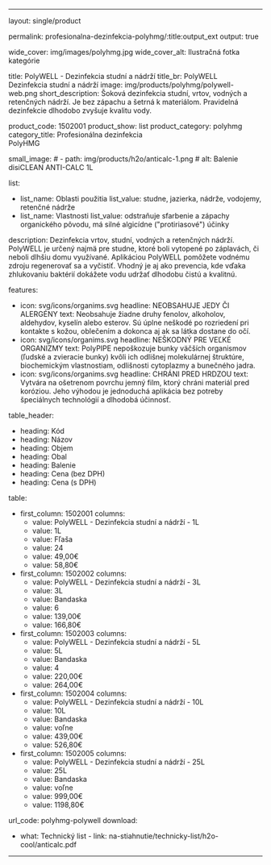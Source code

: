 --- 

layout: single/product

permalink: profesionalna-dezinfekcia-polyhmg/:title:output_ext
output: true

wide_cover: img/images/polyhmg.jpg
wide_cover_alt: Ilustračná fotka kategórie

title: PolyWELL - Dezinfekcia studní a nádrží
title_br: PolyWELL <br> Dezinfekcia studní a nádrží
image: img/products/polyhmg/polywell-web.png
short_description: Šoková dezinfekcia studní, vrtov, vodných a retenčných nádrží. Je bez zápachu a šetrná k materiálom. Pravidelná dezinfekcie dlhodobo zvyšuje kvalitu vody.

product_code: 1502001
product_show: list
product_category: polyhmg
category_title: Profesionálna dezinfekcia <br> PolyHMG

small_image:
    # - path: img/products/h2o/anticalc-1.png
    #   alt: Balenie disiCLEAN ANTI-CALC 1L
 
list: 
  - list_name: Oblasti použitia
    list_value: studne, jazierka, nádrže, vodojemy, retenčné nádrže
  - list_name: Vlastnosti
    list_value: odstraňuje sfarbenie a zápachy organického pôvodu, má silné algicídne ("protiriasové") účinky

description: Dezinfekcia vrtov, studní, vodných a retenčných nádrží. PolyWELL je určený najmä pre studne, ktoré boli vytopené po záplavách, či neboli dlhšiu domu využívané. Aplikáciou PolyWELL pomôžete vodnému zdroju regenerovať sa a vyčistiť. Vhodný je aj ako prevencia, kde vďaka zhlukovaniu baktérií dokážete vodu udržať dlhodobu čistú a kvalitnú.
 
features: 
  - icon: svg/icons/organims.svg
    headline: NEOBSAHUJE JEDY ČI ALERGÉNY
    text: Neobsahuje žiadne druhy fenolov, alkoholov, aldehydov, kyselín alebo esterov. Sú úplne neškodé po rozriedení pri kontakte s kožou, oblečením a dokonca aj ak sa látka dostane do očí.
  - icon: svg/icons/organims.svg
    headline: NEŠKODNÝ PRE VEĽKÉ ORGANIZMY
    text: PolyPIPE nepoškozuje bunky väčších organismov (ľudské a zvieracie bunky) kvôli ich odlišnej molekulárnej štruktúre, biochemickým vlastnostiam, odlišnosti cytoplazmy a bunečného jadra.
  - icon: svg/icons/organims.svg
    headline: CHRÁNI PRED HRDZOU
    text: Vytvára na ošetrenom povrchu jemný film, ktorý chráni materiál pred koróziou. Jeho výhodou je jednoduchá aplikácia bez potreby špeciálnych technológií a dlhodobá účinnosť.

table_header:
  - heading: Kód
  - heading: Názov
  - heading: Objem
  - heading: Obal
  - heading: Balenie
  - heading: Cena (bez DPH)
  - heading: Cena (s DPH)

table:
  - first_column: 1502001
    columns: 
      - value: PolyWELL - Dezinfekcia studní a nádrží - 1L
      - value: 1L
      - value: Fľaša 
      - value: 24 
      - value: 49,00€
      - value: 58,80€
  - first_column: 1502002
    columns: 
      - value: PolyWELL - Dezinfekcia studní a nádrží - 3L
      - value: 3L
      - value: Bandaska 
      - value: 6 
      - value: 139,00€
      - value: 166,80€
  - first_column: 1502003
    columns: 
      - value: PolyWELL - Dezinfekcia studní a nádrží - 5L
      - value: 5L
      - value: Bandaska 
      - value: 4 
      - value: 220,00€
      - value: 264,00€
  - first_column: 1502004
    columns: 
      - value: PolyWELL - Dezinfekcia studní a nádrží - 10L
      - value: 10L
      - value: Bandaska 
      - value: voľne 
      - value: 439,00€
      - value: 526,80€
  - first_column: 1502005
    columns: 
      - value: PolyWELL - Dezinfekcia studní a nádrží - 25L
      - value: 25L
      - value: Bandaska 
      - value: voľne 
      - value: 999,00€
      - value: 1198,80€

url_code: polyhmg-polywell
download:
  - what: Technický list - 
    link: na-stiahnutie/technicky-list/h2o-cool/anticalc.pdf

---
